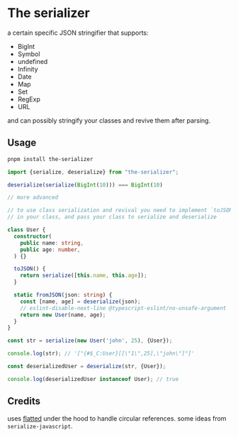 # The serializer

a certain specific JSON stringifier that supports:

- BigInt
- Symbol
- undefined
- Infinity
- Date
- Map
- Set
- RegExp
- URL

and can possibly stringify your classes and revive them after parsing.

## Usage

```bash
pnpm install the-serializer
```

```ts
import {serialize, deserialize} from "the-serializer";

deserialize(serialize(BigInt(10))) === BigInt(10)

// more advanced

// to use class serialization and revival you need to implement `toJSON` and `fromJSON`
// in your class, and pass your class to serialize and deserialize

class User {
  constructor(
    public name: string,
    public age: number,
  ) {}

  toJSON() {
    return serialize([this.name, this.age]);
  }

  static fromJSON(json: string) {
    const [name, age] = deserialize(json);
    // eslint-disable-next-line @typescript-eslint/no-unsafe-argument
    return new User(name, age);
  }
}

const str = serialize(new User('john', 25), {User}); 

console.log(str); // '["{#$_C:User}[[\"1\",25],\"john\"]"]'

const deserializedUser = deserialize(str, {User});

console.log(deserializedUser instanceof User); // true
```

## Credits

uses [flatted](https://www.npmjs.com/package/flatted) under the hood to handle circular references.
some ideas from `serialize-javascript`.

